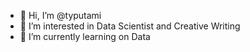 - 👋 Hi, I’m @typutami
- 👀 I’m interested in Data Scientist and Creative Writing
- 🌱 I’m currently learning on Data

<!---
typutami/typutami is a ✨ special ✨ repository because its `README.md` (this file) appears on your GitHub profile.
You can click the Preview link to take a look at your changes.
--->
